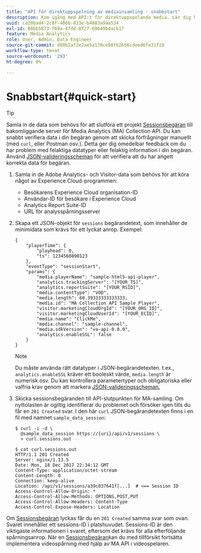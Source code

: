 ```yaml
---
title: "API för direktuppspelning av mediainsamling - snabbstart"
description: Kom igång med API:t för direktuppspelande media. Lär dig hur du snabbt verifierar data för din begäran.
uuid: ca20bad4-2c8f-406b-833e-b4883a9aa534
exl-id: 08bb5873-f69a-4fdd-8f27-69649b4acb17
feature: Media Analytics
role: User, Admin, Data Engineer
source-git-commit: d89b2af2e2ae5a170ce98f62656cdeed6fe31f19
workflow-type: tm+mt
source-wordcount: '293'
ht-degree: 0%

---
```


# Snabbstart{#quick-start}

>[!TIP]
>
>Samla in de data som behövs för att slutföra ett projekt [Sessionsbegäran](/help/media-collection-api/mc-api-ref/mc-api-sessions-req.md) till bakomliggande server för Media Analytics (MA) Collection API. Du kan snabbt verifiera data i din begäran genom att skicka förfrågningar manuellt (med `curl`, eller Postman osv.). Detta ger dig omedelbar feedback om du har problem med felaktiga datatyper eller felaktig information i din begäran. Använd [JSON-valideringsscheman](/help/media-collection-api/mc-api-ref/mc-api-json-validation.md) för att verifiera att du har angett korrekta data för begäran.

1. Samla in de Adobe Analytics- och Visitor-data som behövs för att köra något av Experience Cloud-programmen:

   * Besökarens Experience Cloud organisation-ID
   * Användar-ID för besökare i Experience Cloud
   * Analytics Report Suite-ID
   * URL för analysspårningsserver

1. Skapa ett JSON-objekt för `sessions` begärandetext, som innehåller de minimidata som krävs för ett lyckat anrop. Exempel:

   ```
   { 
       "playerTime": { 
           "playhead": 0, 
           "ts": 1234560890123 
       }, 
       "eventType": "sessionStart", 
       "params": { 
           "media.playerName": "sample-html5-api-player", 
           "analytics.trackingServer": "[YOUR_TS]", 
           "analytics.reportSuite": "[YOUR_RSID]", 
           "media.contentType": "VOD", 
           "media.length": 60.39333333333333, 
           "media.id": "MA Collection API Sample Player", 
           "visitor.marketingCloudOrgId": "[YOUR_ORG_ID]", 
           "visitor.marketingCloudUserId": "[YOUR_ECID]",
           "media.name": "ClickMe", 
           "media.channel": "sample-channel", 
           "media.sdkVersion": "va-api-0.0.0", 
           "analytics.enableSSL": false 
       } 
   }
   ```

   >[!NOTE]
   >
   >Du måste använda rätt datatyper i JSON-begärandetexten. t.ex., `analytics.enableSSL` kräver ett booleskt värde, `media.length` är numerisk osv. Du kan kontrollera parametertyper och obligatoriska eller valfria krav genom att markera [JSON-valideringsscheman.](/help/media-collection-api/mc-api-impl/mc-api-validate-reqs.md)

1. Skicka sessionsbegäranden till API-slutpunkten för MA-samling. Om nyttolasten är ogiltig identifierar du problemet och försöker igen tills du får en `201 Created` svar. I den här `curl` JSON-begärandetexten finns i en fil med namnet `sample_data_session`:

   ```
   $ curl -i -d \ 
     @sample_data_session https://{uri}/api/v1/sessions \ 
     > curl.sessions.out 
   
   $ cat curl.sessions.out 
   HTTP/1.1 201 Created 
   Server: nginx/1.13.5 
   Date: Mon, 18 Dec 2017 22:34:12 GMT 
   Content-Type: application/octet-stream 
   Content-Length: 0 
   Connection: keep-alive 
   Location: /api/v1/sessions/a39c037641f[...]  # <== Session ID  
   Access-Control-Allow-Origin: * 
   Access-Control-Allow-Methods: OPTIONS,POST,PUT 
   Access-Control-Allow-Headers: Content-Type 
   Access-Control-Expose-Headers: Location
   ```

Om [Sessionsbegäran](/help/media-collection-api/mc-api-ref/mc-api-sessions-req.md) lyckas får du en `201 Created` samma svar som ovan. Svaret innehåller ett sessions-ID i platshuvudet. Sessions-ID är den viktigaste informationen i svaret, eftersom det krävs för alla efterföljande spårningsanrop. När en [Sessionsbegäran](/help/media-collection-api/mc-api-ref/mc-api-sessions-req.md)kan du med tillförsikt fortsätta implementera videospårning med hjälp av MA API i videospelaren.
